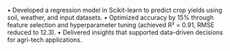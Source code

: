 • Developed a regression model in Scikit-learn to predict crop yields using soil, weather, 
and input datasets. 
• Optimized accuracy by 15% through feature selection and hyperparameter tuning 
(achieved R² = 0.91, RMSE reduced to 12.3). 
• Delivered insights that supported data-driven decisions for agri-tech applications.
